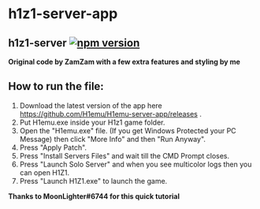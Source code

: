 # h1z1-server-app
## h1z1-server [![npm version](http://img.shields.io/npm/v/h1z1-server.svg?style=flat)](https://npmjs.org/package/h1z1-server "View this project on npm")

**Original code by ZamZam with a few extra features and styling by me** 


## How to run the file:
1. Download the latest version of the app here https://github.com/H1emu/H1emu-server-app/releases .
2. Put H1emu.exe inside your H1z1 game folder.
3. Open the "H1emu.exe" file.
(If you get Windows Protected your PC Message) then click "More Info" and then "Run Anyway".
4. Press "Apply Patch".
5. Press "Install Servers Files" and wait till the CMD Prompt closes.
6. Press "Launch Solo Server" and when you see multicolor logs then you can open H1Z1.
7. Press "Launch H1Z1.exe" to launch the game.

**Thanks to MoonLighter#6744 for this quick tutorial** 
